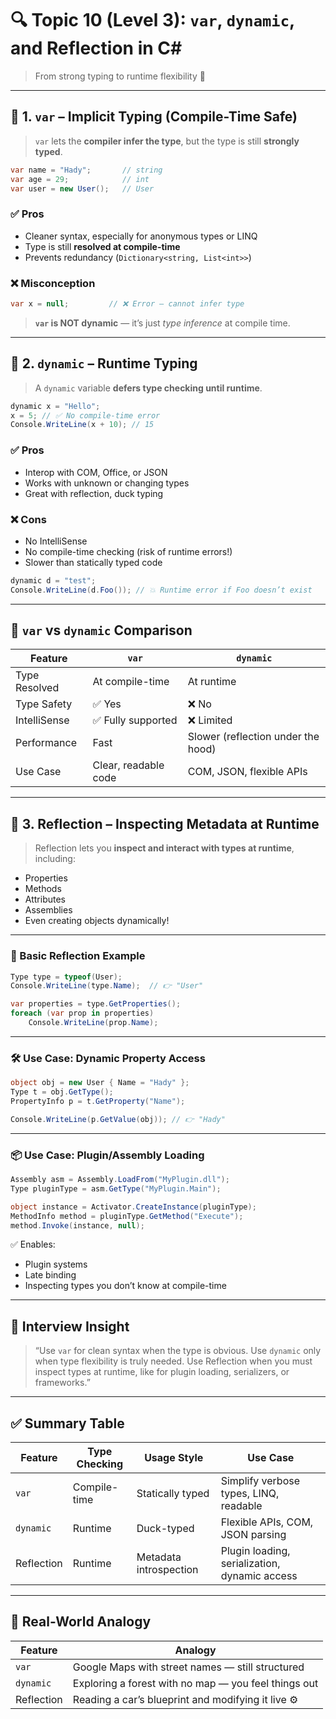 # 🔍 Topic 10 (Level 3): **`var`, `dynamic`, and Reflection in C#**

> From strong typing to runtime flexibility 🧠

---

## 🧩 1. `var` – Implicit Typing (Compile-Time Safe)

> `var` lets the **compiler infer the type**, but the type is still **strongly typed**.

```csharp
var name = "Hady";       // string
var age = 29;            // int
var user = new User();   // User
```

### ✅ Pros

- Cleaner syntax, especially for anonymous types or LINQ
- Type is still **resolved at compile-time**
- Prevents redundancy (`Dictionary<string, List<int>>`)

### ❌ Misconception

```csharp
var x = null;         // ❌ Error – cannot infer type
```

> **`var` is NOT dynamic** — it’s just _type inference_ at compile time.

---

## 🧪 2. `dynamic` – Runtime Typing

> A `dynamic` variable **defers type checking until runtime**.

```csharp
dynamic x = "Hello";
x = 5; // ✅ No compile-time error
Console.WriteLine(x + 10); // 15
```

### ✅ Pros

- Interop with COM, Office, or JSON
- Works with unknown or changing types
- Great with reflection, duck typing

### ❌ Cons

- No IntelliSense
- No compile-time checking (risk of runtime errors!)
- Slower than statically typed code

```csharp
dynamic d = "test";
Console.WriteLine(d.Foo()); // 💥 Runtime error if Foo doesn’t exist
```

---

## 🧠 `var` vs `dynamic` Comparison

| Feature       | `var`                | `dynamic`                          |
| ------------- | -------------------- | ---------------------------------- |
| Type Resolved | At compile-time      | At runtime                         |
| Type Safety   | ✅ Yes               | ❌ No                              |
| IntelliSense  | ✅ Fully supported   | ❌ Limited                         |
| Performance   | Fast                 | Slower (reflection under the hood) |
| Use Case      | Clear, readable code | COM, JSON, flexible APIs           |

---

## 🧬 3. Reflection – Inspecting Metadata at Runtime

> Reflection lets you **inspect and interact with types at runtime**, including:

- Properties
- Methods
- Attributes
- Assemblies
- Even creating objects dynamically!

---

### 🧱 Basic Reflection Example

```csharp
Type type = typeof(User);
Console.WriteLine(type.Name);  // 👉 "User"

var properties = type.GetProperties();
foreach (var prop in properties)
    Console.WriteLine(prop.Name);
```

---

### 🛠 Use Case: Dynamic Property Access

```csharp
object obj = new User { Name = "Hady" };
Type t = obj.GetType();
PropertyInfo p = t.GetProperty("Name");

Console.WriteLine(p.GetValue(obj)); // 👉 "Hady"
```

---

### 📦 Use Case: Plugin/Assembly Loading

```csharp
Assembly asm = Assembly.LoadFrom("MyPlugin.dll");
Type pluginType = asm.GetType("MyPlugin.Main");

object instance = Activator.CreateInstance(pluginType);
MethodInfo method = pluginType.GetMethod("Execute");
method.Invoke(instance, null);
```

✅ Enables:

- Plugin systems
- Late binding
- Inspecting types you don’t know at compile-time

---

## 💬 Interview Insight

> “Use `var` for clean syntax when the type is obvious. Use `dynamic` only when type flexibility is truly needed. Use Reflection when you must inspect types at runtime, like for plugin loading, serializers, or frameworks.”

---

## ✅ Summary Table

| Feature    | Type Checking | Usage Style            | Use Case                                      |
| ---------- | ------------- | ---------------------- | --------------------------------------------- |
| `var`      | Compile-time  | Statically typed       | Simplify verbose types, LINQ, readable        |
| `dynamic`  | Runtime       | Duck-typed             | Flexible APIs, COM, JSON parsing              |
| Reflection | Runtime       | Metadata introspection | Plugin loading, serialization, dynamic access |

---

## 🧠 Real-World Analogy

| Feature    | Analogy                                              |
| ---------- | ---------------------------------------------------- |
| `var`      | Google Maps with street names — still structured     |
| `dynamic`  | Exploring a forest with no map — you feel things out |
| Reflection | Reading a car’s blueprint and modifying it live ⚙️   |
